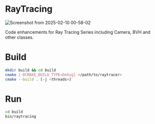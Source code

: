 # RayTracing

![Screenshot from 2025-02-10 00-58-02](https://github.com/user-attachments/assets/2793adda-372e-4728-a77f-ebeba90460e4)

Code enhancements for Ray Tracing Series including Camera, BVH and other classes.

# Build
```bash
mkdir build && cd build
cmake [-DCMAKE_BUILD_TYPE=Debug] </path/to/raytracer>
cmake --build . [-j <threads>]
```

# Run
```bash
cd build
bin/raytracing
```
